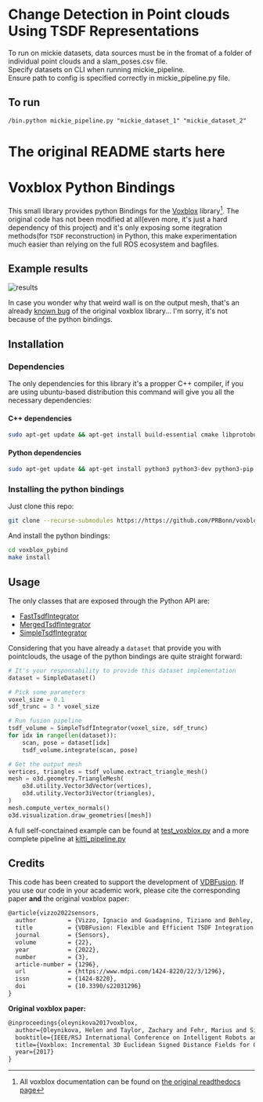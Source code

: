 # Change Detection in Point clouds Using TSDF Representations
To run on mickie datasets, data sources must be in the fromat of a folder of individual point clouds and a slam_poses.csv file. \
Specify datasets on CLI when running mickie_pipeline. \
Ensure path to config is specified correctly in mickie_pipeline.py file. 

## To run 
```
/bin.python mickie_pipeline.py "mickie_dataset_1" "mickie_dataset_2"
```


# The original README starts here 
# Voxblox Python Bindings

This small library provides python Bindings for the
[Voxblox](https://voxblox.readthedocs.io/en/latest/index.html) library[^fn]. The original code has
not been modified at all(even more, it's just a hard dependency of this project) and it's only
exposing some itegration methods(for `TSDF` reconstruction) in Python, this make experimentation
much easier than relying on the full ROS ecosystem and bagfiles.

[^fn]: All voxblox documentation can be found on [the original readthedocs page](https://voxblox.readthedocs.io/en/latest/index.html)

## Example results

![results](results.png)

In case you wonder why that weird wall is on the output mesh, that's an already [known
bug](https://github.com/ethz-asl/voxblox/issues/373) of the original voxblox library... I'm sorry,
it's not because of the python bindings.

## Installation

### Dependencies

The only dependencies for this library it's a propper C++ compiler, if you are using ubuntu-based distribution this command will give you all the necessary dependencies:

#### C++ dependencies

```sh
sudo apt-get update && apt-get install build-essential cmake libprotobuf-dev protobuf-compiler
```

#### Python dependencies

```sh
sudo apt-get update && apt-get install python3 python3-dev python3-pip
```

### Installing the python bindings

Just clone this repo:

```sh
git clone --recurse-submodules https://https://github.com/PRBonn/voxblox_pybind
```

And install the python bindings:

```sh
cd voxblox_pybind
make install
```

## Usage

The only classes that are exposed through the Python API are:

- [FastTsdfIntegrator](https://voxblox.readthedocs.io/en/latest/api/classvoxblox_1_1FastTsdfIntegrator.html)
- [MergedTsdfIntegrator](https://voxblox.readthedocs.io/en/latest/api/classvoxblox_1_1MergedTsdfIntegrator.html)
- [SimpleTsdfIntegrator](https://voxblox.readthedocs.io/en/latest/api/classvoxblox_1_1SimpleTsdfIntegrator.html)

Considering that you have already a `dataset` that provide you with pointclouds, the usage of the python bindings are quite straight forward:

```python
# It's your responsability to provide this dataset implementation
dataset = SimpleDataset()

# Pick some parameters
voxel_size = 0.1
sdf_trunc = 3 * voxel_size

# Run fusion pipeline
tsdf_volume = SimpleTsdfIntegrator(voxel_size, sdf_trunc)
for idx in range(len(dataset)):
    scan, pose = dataset[idx]
    tsdf_volume.integrate(scan, pose)

# Get the output mesh
vertices, triangles = tsdf_volume.extract_triangle_mesh()
mesh = o3d.geometry.TriangleMesh(
    o3d.utility.Vector3dVector(vertices),
    o3d.utility.Vector3iVector(triangles),
)
mesh.compute_vertex_normals()
o3d.visualization.draw_geometries([mesh])

```

A full self-conctained example can be found at [test_voxblox.py](apps/test_voxblox.py) and a more complete pipeline at [kitti_pipeline.py](apps/kitti_pipeline.py)

## Credits

This code has been created to support the development of
[VDBFusion](https://github.com/PRBonn/vdbfusion). If you use our code in your academic work, please
cite the corresponding paper **and** the original voxblox paper:

```latex
@article{vizzo2022sensors,
  author         = {Vizzo, Ignacio and Guadagnino, Tiziano and Behley, Jens and Stachniss, Cyrill},
  title          = {VDBFusion: Flexible and Efficient TSDF Integration of Range Sensor Data},
  journal        = {Sensors},
  volume         = {22},
  year           = {2022},
  number         = {3},
  article-number = {1296},
  url            = {https://www.mdpi.com/1424-8220/22/3/1296},
  issn           = {1424-8220},
  doi            = {10.3390/s22031296}
}
```

**Original voxblox paper:**

```latex
@inproceedings{oleynikova2017voxblox,
  author={Oleynikova, Helen and Taylor, Zachary and Fehr, Marius and Siegwart, Roland and  Nieto, Juan},
  booktitle={IEEE/RSJ International Conference on Intelligent Robots and Systems (IROS)},
  title={Voxblox: Incremental 3D Euclidean Signed Distance Fields for On-Board MAV Planning},
  year={2017}
}
```
